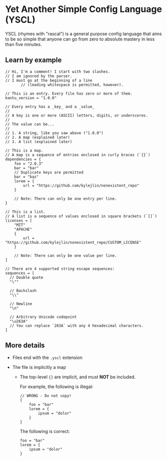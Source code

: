 # Yet Another Simple Config Language (YSCL)

YSCL (rhymes with "rascal") is a general purpose config language that
aims to be so simple that anyone can go
from zero to absolute mastery in less than five minutes.

## Learn by example

```yscl
// Hi, I'm a comment! I start with two slashes.
// I am ignored by the parser.
// I must go at the beginning of a line
       // (leading whitespace is permitted, however).

// This is an entry. Every file has zero or more of them.
kantu_version = "1.0.0"

// Every entry has a _key_ and a _value_
//
// A key is one or more (ASCII) letters, digits, or underscores.
//
// The value can be...
//
// 1. A string, like you saw above ("1.0.0")
// 2. A map (explained later)
// 3. A list (explained later)

// This is a map.
// A map is a sequence of entries enclosed in curly braces (`{}`)
dependencies = {
    foo = "2.0.3"
    bar = "bar"
    // Duplicate keys are permitted
    bar = "baz"
    lorem = {
        url = "https://github.com/kylejlin/nonexistent_repo"
    }

    // Note: There can only be one entry per line.
}

// This is a list.
// A list is a sequence of values enclosed in square brackets (`[]`)
licenses = [
    "MIT"
    "APACHE"
    {
        url = "https://github.com/kylejlin/nonexistent_repo/CUSTOM_LICENSE"
    }

    // Note: There can only be one value per line.
]

// There are 4 supported string escape sequences:
sequences = [
  // Double quote
  "\""

  // Backslash
  "\\"

  // Newline
  "\n"

  // Arbitrary Unicode codepoint
  "\u263A"
  // You can replace `263A` with any 4 hexadecimal characters.
]
```

## More details

- Files end with the `.yscl` extension
- The file is implicitly a map

  - The top-level `{}` are implicit, and must **NOT** be included.

    For example, the following is illegal:

    ```yscl
    // WRONG - Do not copy!
    {
        foo = "bar"
        lorem = {
            ipsum = "dolor"
        }
    }
    ```

    The following is correct:

    ```yscl
    foo = "bar"
    lorem = {
        ipsum = "dolor"
    }
    ```
